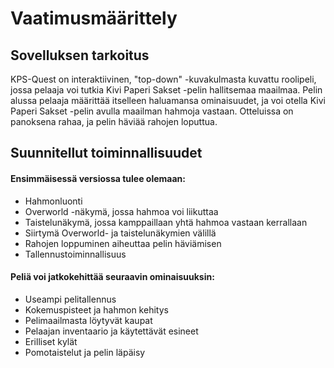 # Vaatimusmäärittely
## Sovelluksen tarkoitus
KPS-Quest on interaktiivinen, "top-down" -kuvakulmasta kuvattu roolipeli, jossa pelaaja voi tutkia Kivi Paperi Sakset -pelin hallitsemaa maailmaa. Pelin alussa pelaaja määrittää itselleen haluamansa ominaisuudet, ja voi otella Kivi Paperi Sakset -pelin avulla maailman hahmoja vastaan. Otteluissa on panoksena rahaa, ja pelin häviää rahojen loputtua.
## Suunnitellut toiminnallisuudet
#### Ensimmäisessä versiossa tulee olemaan:
- Hahmonluonti
- Overworld -näkymä, jossa hahmoa voi liikuttaa
- Taistelunäkymä, jossa kamppaillaan yhtä hahmoa vastaan kerrallaan
- Siirtymä Overworld- ja taistelunäkymien välillä
- Rahojen loppuminen aiheuttaa pelin häviämisen
- Tallennustoiminnallisuus

#### Peliä voi jatkokehittää seuraavin ominaisuuksin:
- Useampi pelitallennus
- Kokemuspisteet ja hahmon kehitys
- Pelimaailmasta löytyvät kaupat
- Pelaajan inventaario ja käytettävät esineet
- Erilliset kylät
- Pomotaistelut ja pelin läpäisy
